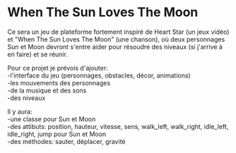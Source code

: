 # When The Sun Loves The Moon
Ce sera un jeu de plateforme fortement inspiré de Heart Star (un jeux vidéo) et "When The Sun Loves The Moon" (une chanson), où deux personnages Sun et Moon devront s'entre aider pour résoudre des niveaux (si j'arrive à en faire) et se réunir.  

Pour ce projet je prévois d'ajouter:  
-l'interface du jeu (personnages, obstacles, décor, animations)  
-les mouvements des personnages  
-de la musique et des sons  
-des niveaux  

Il y aura:  
-une classe pour Sun et Moon  
-des attibuts: position, hauteur, vitesse, sens, walk_left, walk_right, idle_left, idle_right, jump pour Sun et Moon  
-des méthodes: sauter, déplacer, gravité  
